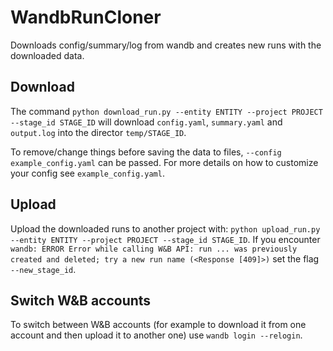 # WandbRunCloner

Downloads config/summary/log from wandb and creates new runs with the downloaded data.

## Download

The command `python download_run.py --entity ENTITY --project PROJECT --stage_id STAGE_ID`
will download `config.yaml`, `summary.yaml` and `output.log` into the director `temp/STAGE_ID`.

To remove/change things before saving the data to files, `--config example_config.yaml` can be passed.
For more details on how to customize your config see `example_config.yaml`.


## Upload

Upload the downloaded runs to another project with:
`python upload_run.py --entity ENTITY --project PROJECT --stage_id STAGE_ID`.
If you encounter `wandb: ERROR Error while calling W&B API: run ... was previously created and deleted; try a new run name (<Response [409]>)`
set the flag `--new_stage_id`.

## Switch W&B accounts
To switch between W&B accounts (for example to download it from one account and then upload it to another one)
use `wandb login --relogin`.
